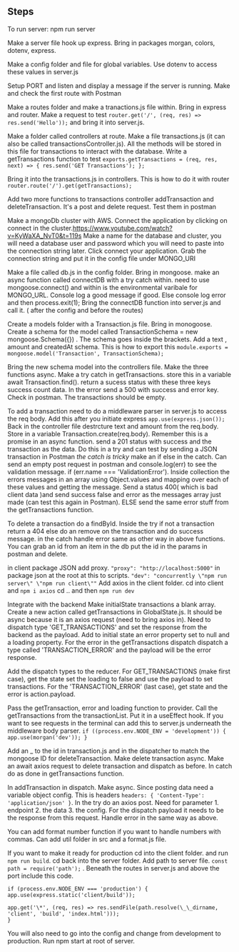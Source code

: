 ## Steps

To run server: npm run server

Make a server file hook up express. Bring in packages morgan, colors, dotenv, express.

Make a config folder and file for global variables. Use dotenv to access these values in server.js

Setup PORT and listen and display a message if the server is running. Make and check the first route with Postman

Make a routes folder and make a tranactions.js file within. Bring in express and router. Make a request to test `router.get('/', (req, res) => res.send('Hello'));` and bring it into server.js.

Make a folder called controllers at route. Make a file transactions.js (it can also be called transactionsController.js). All the methods will be stored in this file for transactions to interact with the database. Write a getTransactions function to test
`exports.getTransactions = (req, res, next) => { res.send('GET Transactions'); };`

Bring it into the transactions.js in controllers. This is how to do it with router `router.route('/').get(getTransactions);`

Add two more functions to transactions controller addTransaction and deleteTransaction. It's a post and delete request. Test them in postman

Make a mongoDb cluster with AWS. Connect the application by clicking on connect in the cluster.https://www.youtube.com/watch?v=KyWaXA_NvT0&t=119s Make a name for the database and cluster, you will need a database user and password which you will need to paste into the connection string later. Click connect your application. Grab the connection string and put it in the config file under MONGO_URI

Make a file called db.js in the config folder. Bring in mongoose. make an async function called connectDB with a try catch within. need to use mongoose.connect() and within is the environmental varibale for MONGO_URL. Console log a good message if good. Else console log error and then process.exit(1); Bring the connectDB function into server.js and call it. ( after the config and before the routes)

Create a models folder with a Transaction.js file. Bring in monogoose. Create a schema for the model called TransactionSchema = new mongoose.Schema({}) . The schema goes inside the brackets. Add a text , amount and createdAt schema. This is how to export this `module.exports = mongoose.model('Transaction', TransactionSchema);`

Bring the new schema model into the controllers file. Make the three functions async. Make a try catch in getTransactions. store this in a variable await Transaction.find(). return a sucess status with these three keys success count data. In the error send a 500 with success and error key. Check in postman. The transactions should be empty.

To add a transaction need to do a middleware parser in server.js to access the req body. Add this after you initiate express `app.use(express.json());` Back in the controller file destrcture text and amount from the req.body. Store in a variable Transaction.create(req.body). Remember this is a promise in an async function. send a 201 status with success and the transaction as the data. Do this in a try and can test by sending a JSON transaction in Postman
_the catch is tricky_
make an if else in the catch. Can send an empty post request in postman and console.log(err) to see the validation message. if (err.name === 'ValidationError'). Inside collection the errors messages in an array using Object.values and mapping over each of these values and getting the message. Send a status 400( which is bad client data )and send success false and error as the messages array just made (can test this again in Postman). ELSE send the same error stuff from the getTransactions function.

To delete a transaction do a findById. Inside the try if not a transaction return a 404 else do an remove on the transaction and do success message. in the catch handle error same as other way in above functions. You can grab an id from an item in the db put the id in the params in postman and delete.

in client package JSON add proxy.
`"proxy": "http://localhost:5000"`
in package json at the root at this to scripts.
`"dev": "concurrently \"npm run server\" \"npm run client\""`
Add axios in the client folder. cd into client and
`npm i axios`
cd .. and then
`npm run dev`

Integrate with the backend
Make initialState transactions a blank array.
Create a new action called getTransactions in GlobalState.js. It should be async because it is an axios request (need to bring axios in). Need to dispatch type 'GET_TRANSACTIONS' and set the response from the backend as the payload. Add to initial state an error property set to null and a loading property. For the error in the getTransactions dispatch dispatch a type called 'TRANSACTION_ERROR' and the payload will be the error response.

Add the dispatch types to the reducer. For GET_TRANSACTIONS (make first case), get the state set the loading to false and use the payload to set transactions. For the 'TRANSACTION_ERROR' (last case), get state and the error is action.payload.

Pass the getTransaction, error and loading function to provider. Call the getTransactions from the transactionList. Put it in a useEffect hook. If you want to see requests in the terminal can add this to server.js underneath the middleware body parser.
`if ((process.env.NODE_ENV = 'development')) { app.use(morgan('dev')); }`

Add an \_ to the id in transaction.js and in the dispatcher to match the mongoose ID for deleteTransaction. Make delete transaction async. Make an await axios request to delete transaction and dispatch as before. In catch do as done in getTransactions function.

In addTransaction in dispatch. Make async. Since posting data need a variable object config. This is headers `headers: { 'Content-Type': 'application/json' }`. In the try do an axios post. Need for parameter 1. endpoint 2. the data 3. the config. For the dispatch payload it needs to be the response from this request. Handle error in the same way as above.

You can add format number function if you want to handle numbers with commas. Can add util folder in src and a format.js file.

If you want to make it ready for production cd into the client folder. and run `npm run build`. cd back into the server folder. Add path to server file. `const path = require('path');` . Beneath the routes in server.js and above the port include this code.

```
if (process.env.NODE_ENV === 'production') {
app.use(express.static('client/build'));

app.get('\*', (req, res) => res.sendFile(path.resolve(\_\_dirname, 'client', 'build', 'index.html')));
}
```

You will also need to go into the config and change from development to production. Run npm start at root of server.
